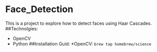 # Face_Detection
This is a project to explore how to detect faces using Haar Cascades. 
##Technolgies: 
* OpenCV
* Python
##Installation Guid:
*OpenCV:
`brew tap homebrew/science`

